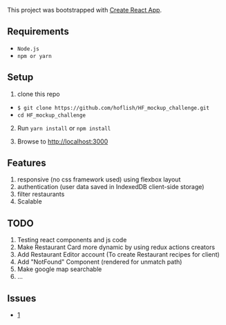 This project was bootstrapped with [Create React App](https://github.com/facebookincubator/create-react-app).
 
## Requirements

* `Node.js`
* `npm or yarn `

## Setup

1. clone this repo
  * `$ git clone https://github.com/hoflish/HF_mockup_challenge.git`
  * `cd HF_mockup_challenge `
  
2.  Run `yarn install` or `npm install`  

3. Browse to [http://localhost:3000](http://localhost:3000)


## Features

1. responsive  (no css framework used) using flexbox layout
2. authentication (user data saved in IndexedDB client-side storage)
3. filter restaurants
4. Scalable

## TODO

1. Testing react components and js code
2. Make Restaurant Card more dynamic by using redux actions creators
3. Add Restaurant Editor account (To create Restaurant recipes for client)
4. Add "NotFound" Component (rendered for unmatch path)
5. Make google map searchable
6. ...


## Issues

* [1](https://github.com/hoflish/HF_mockup_challenge/issues/1)
